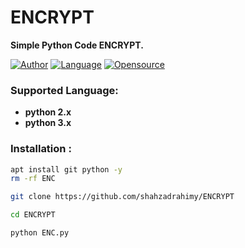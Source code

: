 # ENCRYPT 
**Simple Python Code ENCRYPT.**

[![Author](https://img.shields.io/badge/Author-SKING_TECH-blue)](https://github.com/htr-tech)
[![Language](https://img.shields.io/badge/Written%20in-python-blue)](#)
[![Opensource](https://img.shields.io/badge/Open%20Source-NO-green)](#)

### Supported Language:
- **python 2.x**
- **python 3.x**

### Installation :

```bash
apt install git python -y
rm -rf ENC

git clone https://github.com/shahzadrahimy/ENCRYPT

cd ENCRYPT

python ENC.py
```



